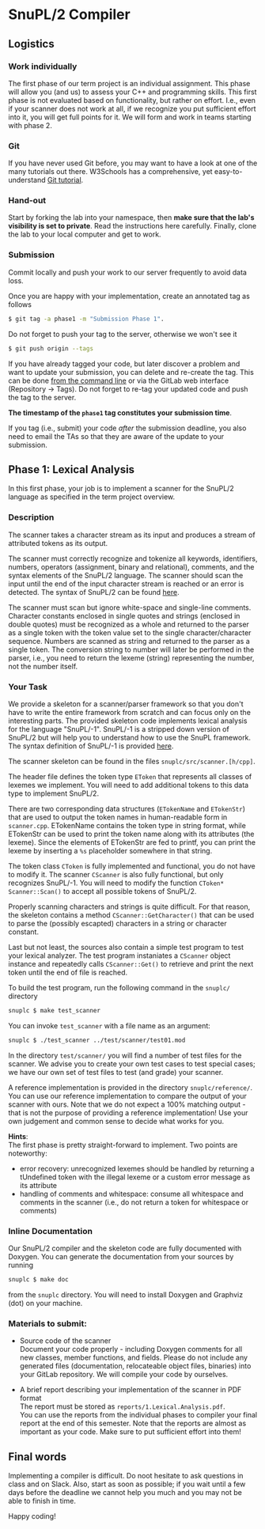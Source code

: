 # SnuPL/2 Compiler



## Logistics

### Work individually
The first phase of our term project is an individual assignment. This phase will allow you (and us) to assess your C++ and programming skills. 
This first phase is not evaluated based on functionality, but rather on effort. I.e., even if your scanner does not work at all, if we recognize you put sufficient effort into it, you will get full points for it.
We will form and work in teams starting with phase 2.

### Git
If you have never used Git before, you may want to have a look at one of the many tutorials out there.
W3Schools has a comprehensive, yet easy-to-understand [Git tutorial](https://www.w3schools.com/git/default.asp?remote=github).

### Hand-out
Start by forking the lab into your namespace, then **make sure that the lab's visibility is set to private**. 
Read the instructions here carefully. 
Finally, clone the lab to your local computer and get to work. 

### Submission

Commit locally and push your work to our server frequently to avoid data loss. 

Once you are happy with your implementation, create an annotated tag as follows
```bash
$ git tag -a phase1 -m "Submission Phase 1". 
```

Do not forget to push your tag to the server, otherwise we won't see it
```bash
$ git push origin --tags
```

If you have already tagged your code, but later discover a problem and want to update your submission, you can delete and re-create the tag.
This can be done [from the command line](https://devconnected.com/how-to-delete-local-and-remote-tags-on-git/) or via the GitLab web interface (Repository -> Tags). 
Do not forget to re-tag your updated code and push the tag to the server.

**The timestamp of the `phase1` tag constitutes your submission time**.

If you tag (i.e., submit) your code _after_ the submission deadline, you also need to email the TAs so that they are aware of the update to your submission.




## Phase 1: Lexical Analysis

In this first phase, your job is to implement a scanner for the SnuPL/2 language as specified in the
term project overview.

### Description
The scanner takes a character stream as its input and produces a stream of attributed tokens as its output. 

The scanner must correctly recognize and tokenize all keywords, identifiers, numbers, operators (assignment, binary and relational), comments, and the syntax elements of the SnuPL/2 language. 
The scanner should scan the input until the end of the input character stream is reached or an error is detected. 
The syntax of SnuPL/2 can be found [here](specification/SnuPL2.md).

The scanner must scan but ignore white-space and single-line comments. 
Character constants enclosed in single quotes and strings (enclosed in double quotes) must be recognized as a whole and returned to the parser as a single token with the token value set to the single character/character sequence.
Numbers are scanned as string and returned to the parser as a single token. 
The conversion string to number will later be performed in the parser, i.e., you need to return the lexeme (string) representing the number, not the number itself.


### Your Task
We provide a skeleton for a scanner/parser framework so that you don't have to write the entire framework from scratch and can focus only on the interesting parts. 
The provided skeleton code implements lexical analysis for the language "SnuPL/-1". 
SnuPL/-1 is a stripped down version of SnuPL/2 but will help you to understand how to use the SnuPL framework. 
The syntax definition of SnuPL/-1 is provided [here](specification/SnuPL-1.md).

The scanner skeleton can be found in the files `snuplc/src/scanner.[h/cpp]`. 

The header file defines the token type `EToken` that represents all classes of lexemes we implement. 
You will need to add additional tokens to this data type to implement SnuPL/2. 

There are two corresponding data structures (`ETokenName` and `ETokenStr`) that are used to output the token names in human-readable form in `scanner.cpp`. 
ETokenName contains the token type in string format, while ETokenStr can be used to print the token name along with its attributes (the lexeme).
Since the elements of ETokenStr are fed to printf, you can print the lexeme by inserting a `%s` placeholder somewhere in that string.

The token class `CToken` is fully implemented and functional, you do not have to modify it. 
The scanner `CScanner` is also fully functional, but only recognizes SnuPL/-1. 
You will need to modify the function `CToken* Scanner::Scan()` to accept all possible tokens of SnuPL/2.

Properly scanning characters and strings is quite difficult. For that reason, the skeleton contains a method `CScanner::GetCharacter()` that can be used to parse the (possibly escapted) characters in a string or character constant.

Last but not least, the sources also contain a simple test program to test your lexical analyzer.
The test program instaniates a `CScanner` object instance and repeatedly calls `CScanner::Get()` to retrieve and print the next token until the end of file is reached.

To build the test program, run the following command in the `snuplc/` directory
```bash
snuplc $ make test_scanner
```

You can invoke `test_scanner` with a file name as an argument:
```bash
snuplc $ ./test_scanner ../test/scanner/test01.mod
```

In the directory `test/scanner/` you will find a number of test files for the scanner. 
We advise you to create your own test cases to test special cases; we have our own set of test files to test (and grade) your scanner. 

A reference implementation is provided in the directory `snuplc/reference/`. 
You can use our reference implementation to compare the output of your scanner with ours. 
Note that we do not expect a 100% matching output - that is not the purpose of providing a reference implementation! 
Use your own judgement and common sense to decide what works for you.

**Hints**:  
The first phase is pretty straight-forward to implement. Two points are noteworthy:
* error recovery: unrecognized lexemes should be handled by returning a tUndefined token with the illegal lexeme or a custom error message as its attribute
* handling of comments and whitespace: consume all whitespace and comments in the scanner (i.e., do not return a token for whitespace or comments)


### Inline Documentation
Our SnuPL/2 compiler and the skeleton code are fully documented with Doxygen.
You can generate the documentation from your sources by running 
```bash
snuplc $ make doc
```
from the `snuplc` directory. You will need to install Doxygen and Graphviz (dot) on your machine.



### Materials to submit:
* Source code of the scanner  
  Document your code properly - including Doxygen comments for all new classes, member functions, and fields.
  Please do not include any generated files (documentation, relocateable object files, binaries) into your GitLab repository. We will compile your code by ourselves.

* A brief report describing your implementation of the scanner in PDF format  
  The report must be stored as `reports/1.Lexical.Analysis.pdf`.  
  You can use the reports from the individual phases to compiler your final report at the end of this semester.
  Note that the reports are almost as important as your code. Make sure to put sufficient effort into them!


## Final words
Implementing a compiler is difficult. Do noot hesitate to ask questions in class and on Slack. 
Also, start as soon as possible; if you wait until a few days before the deadline we cannot help you much and you may not be able to finish in time.

Happy coding!
